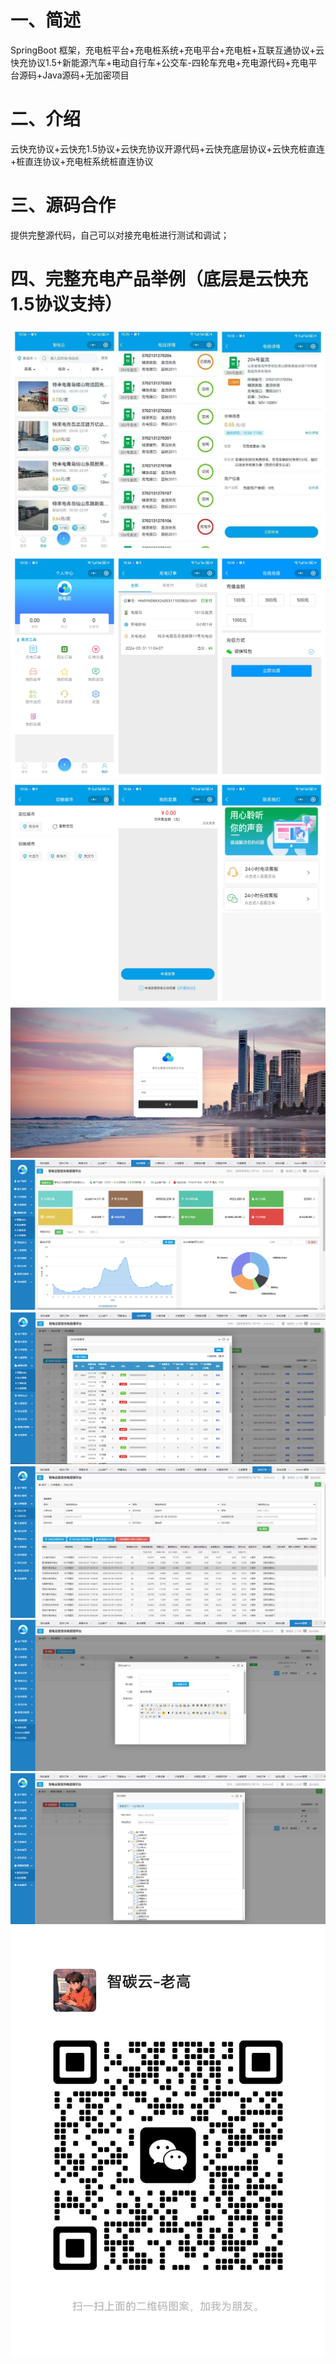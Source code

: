 # 一、简述

SpringBoot 框架，充电桩平台+充电桩系统+充电平台+充电桩+互联互通协议+云快充协议1.5+新能源汽车+电动自行车+公交车-四轮车充电+充电源代码+充电平台源码+Java源码+无加密项目

# 二、介绍


云快充协议+云快充1.5协议+云快充协议开源代码+云快充底层协议+云快充桩直连+桩直连协议+充电桩系统桩直连协议


# 三、源码合作

提供完整源代码，自己可以对接充电桩进行测试和调试；

# 四、完整充电产品举例（底层是云快充1.5协议支持）

![extending-a-theme](/001.png)
![extending-a-theme](/002.png)
![extending-a-theme](/003.png)
![extending-a-theme](/图片10.png)
![extending-a-theme](/图片11.png)
![extending-a-theme](/图片12.png)
![extending-a-theme](/图片13.png)
![extending-a-theme](/图片14.png)
![extending-a-theme](/图片15.png)
![extending-a-theme](/lianxi.jpg)
